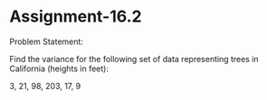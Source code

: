 # Assignment-16.2

Problem Statement:

Find the variance for the following set of data representing trees in California (heights in
feet):

3, 21, 98, 203, 17, 9
